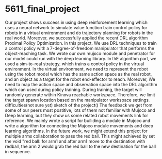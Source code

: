 # 5611_final_project
Our project shows success in using deep reinforcement learning which uses a neural network to simulate value function train control policy for robots in a virtual environment and do trajectory planning for robots in the real world. Moreover, we successfully applied the recent DRL algorithm Proximal Policy Optimization. In this project, We use DRL techniques to train a control policy with a 7-degree-of-freedom manipulator that performs the object-reaching task. We wrote our own mujoco module and penetrator for our model could run with the deep learning library.
In thE algorithm part, we used a sim-to-real strategy, which trains a control policy in the virtual environment. In the virtual environment, we need to represent the robot using the robot model which has the same action space as the real robot, and an object as a target for the robot end-effector to reach. Moreover, We need to map the action space and observation space into the DRL algorithm which can used during policy training. During training, the target will randomly generate within Kinova reachable workspace. Therefore, we limit the target spawn location based on the manipulator workspace settings.
difficulties(not sure yet)
sketch of the project()
The feedback we get from some of our peers most postitive, lots of them not familiar with Mujoco and Deep learning, but they show us some related robot movements link for reference.
We mainly wrote a script for builiding a module in Mujoco and write a algorithm for connecting the Mujoco module movements and deep learning algorithms. In the future work, we might extend this project for multiple arms collaboration to pass the red ball. This might achieved by set the void "red ball: for arm1 and after arm1 move to the destination with redball, the arm 2 would grab the red ball to the new destination for the ball in sequence.
